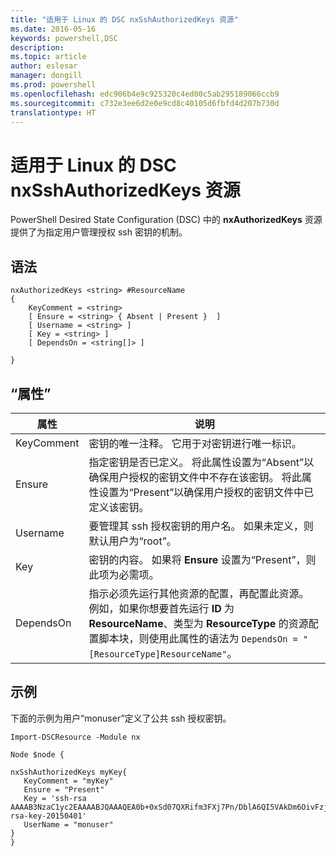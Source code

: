 ```yaml
---
title: "适用于 Linux 的 DSC nxSshAuthorizedKeys 资源"
ms.date: 2016-05-16
keywords: powershell,DSC
description: 
ms.topic: article
author: eslesar
manager: dongill
ms.prod: powershell
ms.openlocfilehash: edc906b4e9c925320c4ed00c5ab295189066ccb9
ms.sourcegitcommit: c732e3ee6d2e0e9cd8c40105d6fbfd4d207b730d
translationtype: HT
---
```

# <a name="dsc-for-linux-nxsshauthorizedkeys-resource"></a>适用于 Linux 的 DSC nxSshAuthorizedKeys 资源

PowerShell Desired State Configuration (DSC) 中的 **nxAuthorizedKeys** 资源提供了为指定用户管理授权 ssh 密钥的机制。

## <a name="syntax"></a>语法

```
nxAuthorizedKeys <string> #ResourceName
{
    KeyComment = <string>
    [ Ensure = <string> { Absent | Present }  ]
    [ Username = <string> ]
    [ Key = <string> ]
    [ DependsOn = <string[]> ]

}
```

## <a name="properties"></a>“属性”

|  属性 |  说明 | 
|---|---|
| KeyComment| 密钥的唯一注释。 它用于对密钥进行唯一标识。| 
| Ensure| 指定密钥是否已定义。 将此属性设置为“Absent”以确保用户授权的密钥文件中不存在该密钥。 将此属性设置为“Present”以确保用户授权的密钥文件中已定义该密钥。| 
| Username| 要管理其 ssh 授权密钥的用户名。 如果未定义，则默认用户为“root”。| 
| Key| 密钥的内容。 如果将 **Ensure** 设置为“Present”，则此项为必需项。| 
| DependsOn | 指示必须先运行其他资源的配置，再配置此资源。 例如，如果你想要首先运行 **ID** 为 **ResourceName**、类型为 **ResourceType** 的资源配置脚本块，则使用此属性的语法为 `DependsOn = "[ResourceType]ResourceName"`。| 

## <a name="example"></a>示例

下面的示例为用户“monuser”定义了公共 ssh 授权密钥。

```
Import-DSCResource -Module nx 

Node $node {

nxSshAuthorizedKeys myKey{
   KeyComment = "myKey"
   Ensure = "Present"
   Key = 'ssh-rsa AAAAB3NzaC1yc2EAAAABJQAAAQEA0b+0xSd07QXRifm3FXj7Pn/DblA6QI5VAkDm6OivFzj3U6qGD1VJ6AAxWPCyMl/qhtpRtxZJDu/TxD8AyZNgc8aN2CljN1hOMbBRvH2q5QPf/nCnnJRaGsrxIqZjyZdYo9ZEEzjZUuMDM5HI1LA9B99k/K6PK2Bc1NLivpu7nbtVG2tLOQs+GefsnHuetsRMwo/+c3LtwYm9M0XfkGjYVCLO4CoFuSQpvX6AB3TedUy6NZ0iuxC0kRGg1rIQTwSRcw+McLhslF0drs33fw6tYdzlLBnnzimShMuiDWiT37WqCRovRGYrGCaEFGTG2e0CN8Co8nryXkyWc6NSDNpMzw== rsa-key-20150401'
   UserName = "monuser"
} 
}
```

